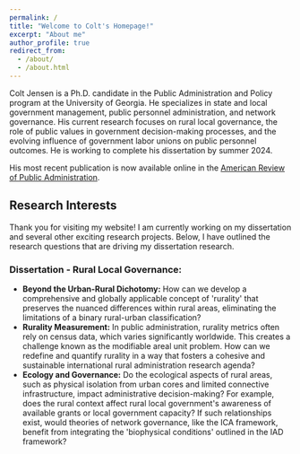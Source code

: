 ```yaml
---
permalink: /
title: "Welcome to Colt's Homepage!"
excerpt: "About me"
author_profile: true
redirect_from: 
  - /about/
  - /about.html
--- 
```


Colt Jensen is a Ph.D. candidate in the Public Administration and Policy program at the University of Georgia. He specializes in state and local government management, public personnel administration, and network governance. His current research focuses on rural local governance, the role of public values in government decision-making processes, and the evolving influence of government labor unions on public personnel outcomes. He is working to complete his dissertation by summer 2024.

His most recent publication is now available online in the [American Review of Public Administration](https://doi.org/10.1177/02750740231200449).

## Research Interests

Thank you for visiting my website! I am currently working on my dissertation and several other exciting research projects. Below, I have outlined the research questions that are driving my dissertation research. 

### Dissertation - Rural Local Governance:
- **Beyond the Urban-Rural Dichotomy:** How can we develop a comprehensive and globally applicable concept of 'rurality' that preserves the nuanced differences within rural areas, eliminating the limitations of a binary rural-urban classification?
- **Rurality Measurement:** In public administration, rurality metrics often rely on census data, which varies significantly worldwide. This creates a challenge known as the modifiable areal unit problem. How can we redefine and quantify rurality in a way that fosters a cohesive and sustainable international rural administration research agenda?
- **Ecology and Governance:** Do the ecological aspects of rural areas, such as physical isolation from urban cores and limited connective infrastructure, impact administrative decision-making? For example, does the rural context affect rural local government's awareness of available grants or local government capacity? If such relationships exist, would theories of network governance, like the ICA framework, benefit from integrating the 'biophysical conditions' outlined in the IAD framework?


